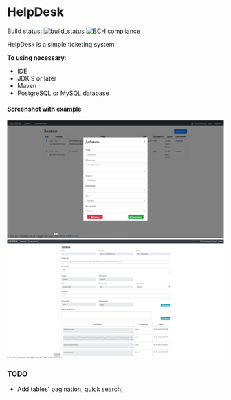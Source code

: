 # HelpDesk

Build
status: [![build_status](https://travis-ci.com/AnGo84/Helpdesk.svg?branch=master)](https://travis-ci.com/AnGo84/Helpdesk.svg)
[![BCH compliance](https://bettercodehub.com/edge/badge/AnGo84/Helpdesk?branch=master)](https://bettercodehub.com/)

HelpDesk is a simple ticketing system.

**To using necessary**:

- IDE
- JDK 9 or later
- Maven
- PostgreSQL or MySQL database

#### Screenshot with example

![](src/main/resources/static/images/screens/tickets_add.jpg)
![](src/main/resources/static/images/screens/ticket_view.jpg)

### TODO

- Add tables' pagination, quick search;
